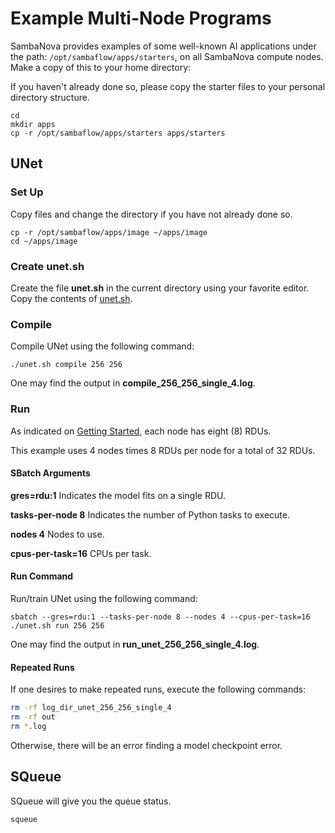 # Example Multi-Node Programs

SambaNova provides examples of some well-known AI applications under the path: `/opt/sambaflow/apps/starters`, on all SambaNova compute nodes. Make a copy of this to your home directory:

If you haven't already done so, please copy the starter files to your personal directory structure.

```console
cd
mkdir apps
cp -r /opt/sambaflow/apps/starters apps/starters
```

## UNet

### Set Up

Copy files and change the directory if you have not already done so.

```console
cp -r /opt/sambaflow/apps/image ~/apps/image
cd ~/apps/image
```

### Create unet.sh

Create the file **unet.sh** in the current directory using your favorite editor.
Copy the contents of [unet.sh](/ai-testbed/sambanova_gen2/files/unet.sh).

### Compile

Compile UNet using the following command:

```console
./unet.sh compile 256 256
```

One may find the output in **compile_256_256_single_4.log**.

### Run

As indicated on [Getting Started](/docs/ai-testbed/sambanova_gen2/getting-started), each
node has eight (8) RDUs.

This example uses 4 nodes times 8 RDUs per node for a total of 32 RDUs.

#### SBatch Arguments

**gres=rdu:1** Indicates the model fits on a single RDU.

**tasks-per-node 8** Indicates the number of Python tasks to execute.

**nodes 4** Nodes to use.

**cpus-per-task=16** CPUs per task.

#### Run Command

Run/train UNet using the following command:

```console
sbatch --gres=rdu:1 --tasks-per-node 8 --nodes 4 --cpus-per-task=16 ./unet.sh run 256 256
```

One may find the output in **run_unet_256_256_single_4.log**.

#### Repeated Runs

If one desires to make repeated runs, execute the following commands:

```bash
rm -rf log_dir_unet_256_256_single_4
rm -rf out
rm *.log
```

Otherwise, there will be an error finding a model checkpoint error.

## SQueue

SQueue will give you the queue status.

```console
squeue
```
